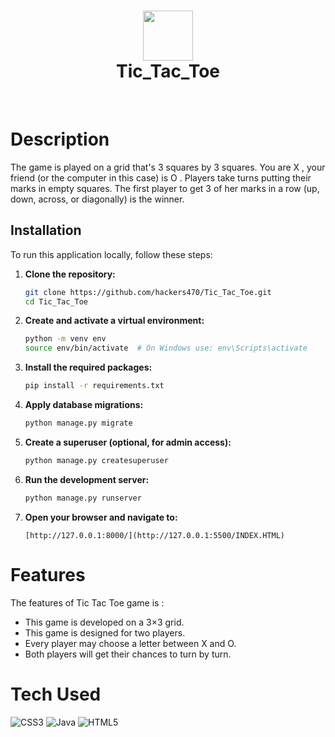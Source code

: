 <div align="center">
      <h1> <img src="https://upload.wikimedia.org/wikipedia/commons/thumb/3/32/Tic_tac_toe.svg/1200px-Tic_tac_toe.svg.png" width="80px"><br/>Tic_Tac_Toe</h1>
     </div>
<p align="center"> <a href="https://www.instagram.com/shivam_agarwal_711" target="_blank"><img alt="" src="https://img.shields.io/badge/Instagram-E4405F?style=normal&logo=instagram&logoColor=white" style="vertical-align:center" /></a> <a href="https://upload.wikimedia.org/wikipedia/commons/thumb/3/32/Tic_tac_toe.svg/1200px-Tic_tac_toe.svg.png}" target="_blank"><img alt="" src="https://img.shields.io/badge/LinkedIn-0077B5?style=normal&logo=linkedin&logoColor=white" style="vertical-align:center" /></a> </p>

# Description
The game is played on a grid that's 3 squares by 3 squares. You are X , your friend (or the computer in this case) is O . Players take turns putting their marks in empty squares. The first player to get 3 of her marks in a row (up, down, across, or diagonally) is the winner.

## Installation

To run this application locally, follow these steps:

1. **Clone the repository:**

    ```bash
    git clone https://github.com/hackers470/Tic_Tac_Toe.git
    cd Tic_Tac_Toe
    ```

2. **Create and activate a virtual environment:**

    ```bash
    python -m venv env
    source env/bin/activate  # On Windows use: env\Scripts\activate
    ```

3. **Install the required packages:**

    ```bash
    pip install -r requirements.txt
    ```

4. **Apply database migrations:**

    ```bash
    python manage.py migrate
    ```

5. **Create a superuser (optional, for admin access):**

    ```bash
    python manage.py createsuperuser
    ```

6. **Run the development server:**

    ```bash
    python manage.py runserver
    ```

7. **Open your browser and navigate to:**

    ```
    [http://127.0.0.1:8000/](http://127.0.0.1:5500/INDEX.HTML)
    ```


# Features
<p>The features of Tic Tac Toe game is : </p>
<ul>
<li>This game is developed on a 3×3 grid.</li>
<li>This game is designed for two players.</li>
<li>Every player may choose a letter between X and O.</li>
<li>Both players will get their chances to turn by turn.</li>
</ul>

# Tech Used
 ![CSS3](https://img.shields.io/badge/css3-%231572B6.svg?style=for-the-badge&logo=css3&logoColor=white) ![Java](https://img.shields.io/badge/java-%23ED8B00.svg?style=for-the-badge&logo=java&logoColor=white) ![HTML5](https://img.shields.io/badge/html5-%23E34F26.svg?style=for-the-badge&logo=html5&logoColor=white)
      

 


      
<!-- </> with 💛 by readMD (https://readmd.itsvg.in) -->
    
